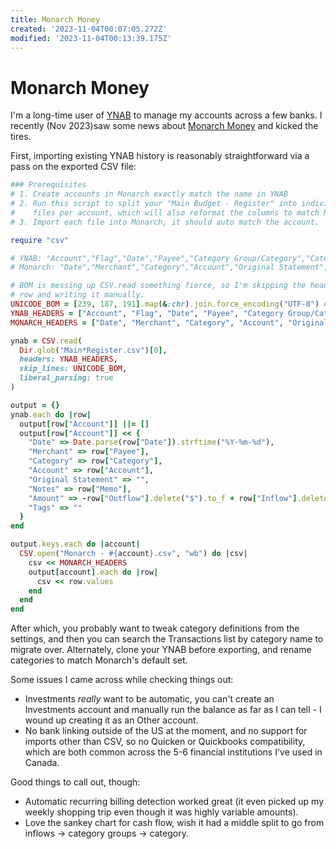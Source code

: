 ```yaml
---
title: Monarch Money
created: '2023-11-04T00:07:05.272Z'
modified: '2023-11-04T00:13:39.175Z'
---
```


# Monarch Money

I'm a long-time user of [YNAB](https://www.ynab.com/) to manage my accounts across a few banks. I recently (Nov 2023)saw some news about [Monarch Money](https://www.monarchmoney.com/) and kicked the tires.

First, importing existing YNAB history is reasonably straightforward via a pass on the exported CSV file:

```ruby
### Prerequisites
# 1. Create accounts in Monarch exactly match the name in YNAB
# 2. Run this script to split your "Main Budget - Register" into individual
#    files per account, which will also reformat the columns to match Monarch.
# 3. Import each file into Monarch, it should auto match the account.

require "csv"

# YNAB: "Account","Flag","Date","Payee","Category Group/Category","Category Group","Category","Memo","Outflow","Inflow","Cleared"
# Monarch: "Date","Merchant","Category","Account","Original Statement","Notes","Amount","Tags"

# BOM is messing up CSV.read something fierce, so I'm skipping the header
# row and writing it manually.
UNICODE_BOM = [239, 187, 191].map(&:chr).join.force_encoding("UTF-8") # 0xEFBBBF
YNAB_HEADERS = ["Account", "Flag", "Date", "Payee", "Category Group/Category", "Category Group", "Category", "Memo", "Outflow", "Inflow", "Cleared"]
MONARCH_HEADERS = ["Date", "Merchant", "Category", "Account", "Original Statement", "Notes", "Amount", "Tags"]

ynab = CSV.read(
  Dir.glob("Main*Register.csv")[0],
  headers: YNAB_HEADERS,
  skip_lines: UNICODE_BOM,
  liberal_parsing: true
)

output = {}
ynab.each do |row|
  output[row["Account"]] ||= []
  output[row["Account"]] << {
    "Date" => Date.parse(row["Date"]).strftime("%Y-%m-%d"),
    "Merchant" => row["Payee"],
    "Category" => row["Category"],
    "Account" => row["Account"],
    "Original Statement" => "",
    "Notes" => row["Memo"],
    "Amount" => -row["Outflow"].delete("$").to_f + row["Inflow"].delete("$").to_f,
    "Tags" => ""
  }
end

output.keys.each do |account|
  CSV.open("Monarch - #{account}.csv", "wb") do |csv|
    csv << MONARCH_HEADERS
    output[account].each do |row|
      csv << row.values
    end
  end
end
```

After which, you probably want to tweak category definitions from the settings, and then you can search the Transactions list by category name to migrate over. Alternately, clone your YNAB before exporting, and rename categories to match Monarch's default set.

Some issues I came across while checking things out:

- Investments _really_ want to be automatic, you can't create an Investments account and manually run the balance as far as I can tell - I wound up creating it as an Other account.
- No bank linking outside of the US at the moment, and no support for imports other than CSV, so no Quicken or Quickbooks compatibility, which are both common across the 5-6 financial institutions I've used in Canada.

Good things to call out, though:

- Automatic recurring billing detection worked great (it even picked up my weekly shopping trip even though it was highly variable amounts).
- Love the sankey chart for cash flow, wish it had a middle split to go from inflows -> category groups -> category.






